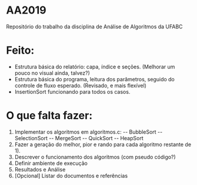 # AA2019
Repositório do trabalho da disciplina de Análise de Algoritmos da UFABC

# Feito:
- Estrutura básica do relatório: capa, índice e seções. (Melhorar um pouco no visual ainda, talvez?)
- Estrutura básica do programa, leitura dos parâmetros, seguido do controle de fluxo esperado. (Revisado, e mais flexível)
- InsertionSort funcionando para todos os casos.

# O que falta fazer:
1) Implementar os algoritmos em algoritmos.c:
-- BubbleSort
-- SelectionSort
-- MergeSort
-- QuickSort
-- HeapSort
2) Fazer a geração do melhor, pior e rando para cada algoritmo restante de 1).
3) Descrever o funcionamento dos algoritmos (com pseudo código?)
4) Definir ambiente de execução
5) Resultados e Análise
6) [Opcional] Listar do documentos e referências
